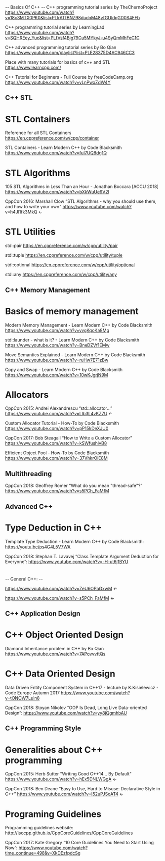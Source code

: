 -- Basics Of C++ --
C++ programming tutorial series by TheChernoProject
https://www.youtube.com/watch?v=18c3MTX0PK0&list=PLlrATfBNZ98dudnM48yfGUldqGD0S4FFb

C++ programming tutorial series by LearningLad
https://www.youtube.com/watch?v=SQHREey_Yuc&list=PLfVsf4Bjg79Cu5MYkyJ-u4SyQmMhFeC1C

C++ advanced programming tutorial series by Bo Qian
https://www.youtube.com/playlist?list=PLE28375D4AC946CC3

Place with many tutorials for basics of c++ and STL
https://www.learncpp.com/

C++ Tutorial for Beginners - Full Course by freeCodeCamp.org
https://www.youtube.com/watch?v=vLnPwxZdW4Y

## C++ STL

# STL Containers

Reference for all STL Containers
https://en.cppreference.com/w/cpp/container

STL Containers - Learn Modern C++ by Code Blacksmith
https://www.youtube.com/watch?v=fuI7UQ8dg1Q

# STL Algorithms

105 STL Algorithms in Less Than an Hour - Jonathan Boccara [ACCU 2018]
https://www.youtube.com/watch?v=bXkWuUe9V2I

CppCon 2016: Marshall Clow “STL Algorithms - why you should use them, and how to write your own"
https://www.youtube.com/watch?v=h4Jl1fk3MkQ <-

# STL Utilities

std::pair
https://en.cppreference.com/w/cpp/utility/pair

std::tuple
https://en.cppreference.com/w/cpp/utility/tuple

std::optional
https://en.cppreference.com/w/cpp/utility/optional

std::any
https://en.cppreference.com/w/cpp/utility/any


## C++ Memory Management 

# Basics of memory management

Modern Memory Management - Learn Modern C++ by Code Blacksmith
https://www.youtube.com/watch?v=vvgKqoKa8Mg

std::launder - what is it? - Learn Modern C++ by Code Blacksmith
https://www.youtube.com/watch?v=BneDZVf1EMw

Move Semantics Explained - Learn Modern C++ by Code Blacksmith
https://www.youtube.com/watch?v=ruHw7E71zBw

Copy and Swap - Learn Modern C++ by Code Blacksmith
https://www.youtube.com/watch?v=10wKJgrjN9M

# Allocators

CppCon 2015: Andrei Alexandrescu “std::allocator...”
https://www.youtube.com/watch?v=LIb3L4vKZ7U <-

Custom Allocator Tutorial - How-To by Code Blacksmith
https://www.youtube.com/watch?v=pP15kDeXJU0

CppCon 2017: Bob Steagall “How to Write a Custom Allocator”
https://www.youtube.com/watch?v=kSWfushlvB8

Efficient Object Pool - How-To by Code Blacksmith
https://www.youtube.com/watch?v=37VhkrOiE8M

## Multithreading

CppCon 2018: Geoffrey Romer “What do you mean "thread-safe"?”
https://www.youtube.com/watch?v=s5PCh_FaMfM

## Advanced C++

# Type Deduction in C++

Template Type Deduction - Learn Modern C++ by Code Blacksmith:
https://youtu.be/ps4G4L5V7WA

CppCon 2018: Stephan T. Lavavej “Class Template Argument Deduction for Everyone”:
https://www.youtube.com/watch?v=-H-ut6j1BYU

# 

-- General C++: --



https://www.youtube.com/watch?v=ZeU6OPaGxwM <-

https://www.youtube.com/watch?v=s5PCh_FaMfM <-

## C++ Application Design

# C++ Object Oriented Design

Diamond Inheritance problem in C++ by Bo Qian
https://www.youtube.com/watch?v=7APovvvftQs

# C++ Data Oriented Design 

Data Driven Entity Component System in C++17 - lecture by K.Kisielewicz - Code Europe Autumn 2017
https://www.youtube.com/watch?v=tONOW7Luln8

CppCon 2018: Stoyan Nikolov “OOP Is Dead, Long Live Data-oriented Design”:
https://www.youtube.com/watch?v=yy8jQgmhbAU

## C++ Programming Style

# Generalities about C++ programming

CppCon 2015: Herb Sutter "Writing Good C++14... By Default"
https://www.youtube.com/watch?v=hEx5DNLWGgA <-

CppCon 2018: Ben Deane “Easy to Use, Hard to Misuse: Declarative Style in C++”
https://www.youtube.com/watch?v=I52uPJSoAT4 <-

# Programing Guidelines

Programming guidelines website:
http://isocpp.github.io/CppCoreGuidelines/CppCoreGuidelines

CppCon 2017: Kate Gregory “10 Core Guidelines You Need to Start Using Now”:
https://www.youtube.com/watch?time_continue=498&v=XkDEzfpdcSg
